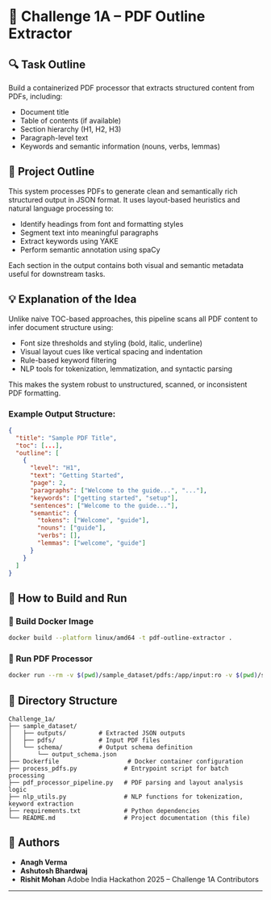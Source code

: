 
# 📄 Challenge 1A – PDF Outline Extractor

## 🔍 Task Outline

Build a containerized PDF processor that extracts structured content from PDFs, including:

* Document title
* Table of contents (if available)
* Section hierarchy (H1, H2, H3)
* Paragraph-level text
* Keywords and semantic information (nouns, verbs, lemmas)

## 🧠 Project Outline

This system processes PDFs to generate clean and semantically rich structured output in JSON format. It uses layout-based heuristics and natural language processing to:

* Identify headings from font and formatting styles
* Segment text into meaningful paragraphs
* Extract keywords using YAKE
* Perform semantic annotation using spaCy

Each section in the output contains both visual and semantic metadata useful for downstream tasks.

## 💡 Explanation of the Idea

Unlike naive TOC-based approaches, this pipeline scans all PDF content to infer document structure using:

* Font size thresholds and styling (bold, italic, underline)
* Visual layout cues like vertical spacing and indentation
* Rule-based keyword filtering
* NLP tools for tokenization, lemmatization, and syntactic parsing

This makes the system robust to unstructured, scanned, or inconsistent PDF formatting.

### Example Output Structure:

```json
{
  "title": "Sample PDF Title",
  "toc": [...],
  "outline": [
    {
      "level": "H1",
      "text": "Getting Started",
      "page": 2,
      "paragraphs": ["Welcome to the guide...", "..."],
      "keywords": ["getting started", "setup"],
      "sentences": ["Welcome to the guide..."],
      "semantic": {
        "tokens": ["Welcome", "guide"],
        "nouns": ["guide"],
        "verbs": [],
        "lemmas": ["welcome", "guide"]
      }
    }
  ]
}
```

## 🐳 How to Build and Run

### 🔧 Build Docker Image

```bash
docker build --platform linux/amd64 -t pdf-outline-extractor .
```

### 🚀 Run PDF Processor

```bash
docker run --rm -v $(pwd)/sample_dataset/pdfs:/app/input:ro -v $(pwd)/sample_dataset/outputs:/app/output --network none pdf-outline-extractor
```

## 📁 Directory Structure

```
Challenge_1a/
├── sample_dataset/
│   ├── outputs/         # Extracted JSON outputs
│   ├── pdfs/            # Input PDF files
│   └── schema/          # Output schema definition
│       └── output_schema.json
├── Dockerfile                   # Docker container configuration
├── process_pdfs.py             # Entrypoint script for batch processing
├── pdf_processor_pipeline.py   # PDF parsing and layout analysis logic
├── nlp_utils.py                # NLP functions for tokenization, keyword extraction
├── requirements.txt            # Python dependencies
└── README.md                   # Project documentation (this file)
```

## 👥 Authors

* **Anagh Verma**
* **Ashutosh Bhardwaj**
* **Rishit Mohan**
  Adobe India Hackathon 2025 – Challenge 1A Contributors


---
